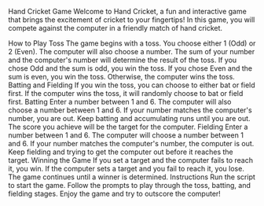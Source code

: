 Hand Cricket Game
Welcome to Hand Cricket, a fun and interactive game that brings the excitement of cricket to your fingertips! In this game, you will compete against the computer in a friendly match of hand cricket.

How to Play
Toss
The game begins with a toss.
You choose either 1 (Odd) or 2 (Even).
The computer will also choose a number.
The sum of your number and the computer's number will determine the result of the toss.
If you chose Odd and the sum is odd, you win the toss.
If you chose Even and the sum is even, you win the toss.
Otherwise, the computer wins the toss.
Batting and Fielding
If you win the toss, you can choose to either bat or field first.
If the computer wins the toss, it will randomly choose to bat or field first.
Batting
Enter a number between 1 and 6.
The computer will also choose a number between 1 and 6.
If your number matches the computer's number, you are out.
Keep batting and accumulating runs until you are out.
The score you achieve will be the target for the computer.
Fielding
Enter a number between 1 and 6.
The computer will choose a number between 1 and 6.
If your number matches the computer's number, the computer is out.
Keep fielding and trying to get the computer out before it reaches the target.
Winning the Game
If you set a target and the computer fails to reach it, you win.
If the computer sets a target and you fail to reach it, you lose.
The game continues until a winner is determined.
Instructions
Run the script to start the game.
Follow the prompts to play through the toss, batting, and fielding stages.
Enjoy the game and try to outscore the computer!
